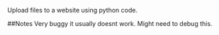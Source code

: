 Upload files to a website using python code.

##Notes
Very buggy it usually doesnt work.
Might need to debug this.
